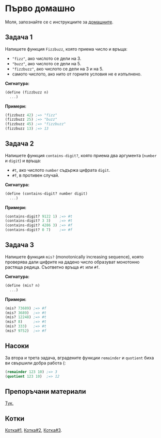 # Първо домашно

Моля, запознайте се с инструкциите за [домашните](https://github.com/IvanIvanov/fp2013/tree/master/lab4#%D0%94%D0%BE%D0%BC%D0%B0%D1%88%D0%BD%D0%B8).

## Задача 1

Напишете функция `Fizzbuzz`, която приема число и връща:

* `"fizz"`, ако числото се дели на 3.
* `"buzz"`, ако числото се дели на 5.
* `"fizzbuzz"`, ако числото се дели на 3 и на 5.
* самото числото, ако нито от горните условия не е изпълнено.

**Сигнатура:**

```scheme
(define (fizzbuzz n)
  ...)
```

**Примери:**

```scheme
(fizzbuzz 42) ;=> "fizz"
(fizzbuzz 25) ;=> "buzz"
(fizzbuzz 45) ;=> "fizzbuzz"
(fizzbuzz 13) ;=> 13
```

## Задача 2

Напишете функция `contains-digit?`, която приема два аргумента (`number` и `digit`)
и връща:

* `#t`, ако числото `number` съдържа цифрата `digit`.
* `#f`, в противен случай.

**Сигнатура:**

```scheme
(define (contains-digit? number digit)
  ...)
```

**Примери:**

```scheme
(contains-digit? 9122 1) ;=> #t
(contains-digit? 3 3)    ;=> #t
(contains-digit? 4286 3) ;=> #f
(contains-digit? 0 7)    ;=> #f
```

## Задача 3

Напишете функция `mis?` (monotonically increasing sequence), която проверява
дали цифрите на дадено число образуват монотонно растяща редица.
Съответно връща `#t` или `#f`.

**Сигнатура:**

```scheme
(define (mis? n)
  ...)
```

**Примери:**

```scheme
(mis? 73689) ;=> #f
(mis? 3689)  ;=> #t
(mis? 12248) ;=> #t
(mis? 8)     ;=> #t
(mis? 333)   ;=> #t
(mis? 9752)  ;=> #f
```

## Насоки

За втора и трета задача, вградените функции `remainder` и `quotient` биха ви свършили добра работа (:

```scheme
(remainder 123 10) ;=> 3
(quotient 123 10)  ;=> 12
```

## Препоръчани материали

[Тук.](https://github.com/IvanIvanov/fp2013/blob/master/lab1/homework1/homework1.md#%D0%9F%D1%80%D0%B5%D0%BF%D0%BE%D1%80%D1%8A%D1%87%D0%B0%D0%BD%D0%B8-%D0%BC%D0%B0%D1%82%D0%B5%D1%80%D0%B8%D0%B0%D0%BB%D0%B8)

## Котки

[Котка#1](http://9gag.com/gag/a8Wo47Q),
[Котка#2](http://www.youtube.com/watch?v=PcLxmFgCxt8),
[Котка#3](http://1-ps.googleusercontent.com/h/www.catgifpage.com/gifs/194.gif.pagespeed.ce.hXMShQgSmm.gif).
